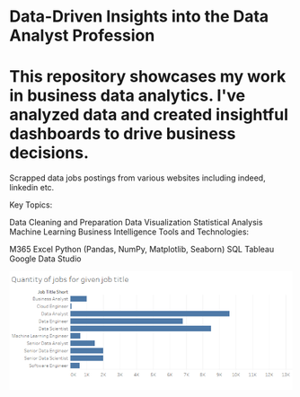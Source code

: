 # Data-Driven Insights into the Data Analyst Profession

# This repository showcases my work in business data analytics. I've analyzed data and created insightful dashboards to drive business decisions.

Scrapped data jobs postings from various websites including indeed, linkedin etc.

Key Topics:

Data Cleaning and Preparation
Data Visualization
Statistical Analysis
Machine Learning
Business Intelligence
Tools and Technologies:

M365 Excel
Python (Pandas, NumPy, Matplotlib, Seaborn)
SQL
Tableau
Google Data Studio

![screenshot](https://github.com/DanielSzustak/Daniel-Data-Portfolio/blob/main/images/Quantity%20of%20jobs%20data%20sector.png?raw=true)
